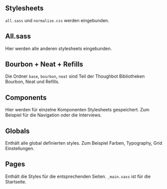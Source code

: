 ## Stylesheets

``all.sass`` und ``normalize.css`` werden eingebunden.

## All.sass
Hier werden alle anderen stylesheets eingebunden.

## Bourbon + Neat + Refills
Die Ordner ``base``, ``bourbon``, ``neat`` sind Teil der Thoughbot
Bibliotheken Bourbon, Neat und Refills.

## Components
Hier werden für einzelne Komponenten Stylesheets gespeichert. Zum
Beispiel für die Navigation oder die Interviews.

## Globals
Enthält alle global definierten styles.
Zum Beispiel Farben, Typography, Grid Einstellungen.

## Pages
Enthält die Styles für die entsprechenden Seiten.
``_main.sass`` ist für die Startseite.
